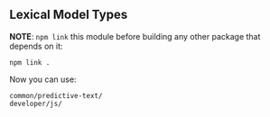 Lexical Model Types
-------------------

**NOTE**: `npm link` this module before building any other package that
depends on it:

    npm link .

Now you can use:

    common/predictive-text/
    developer/js/
